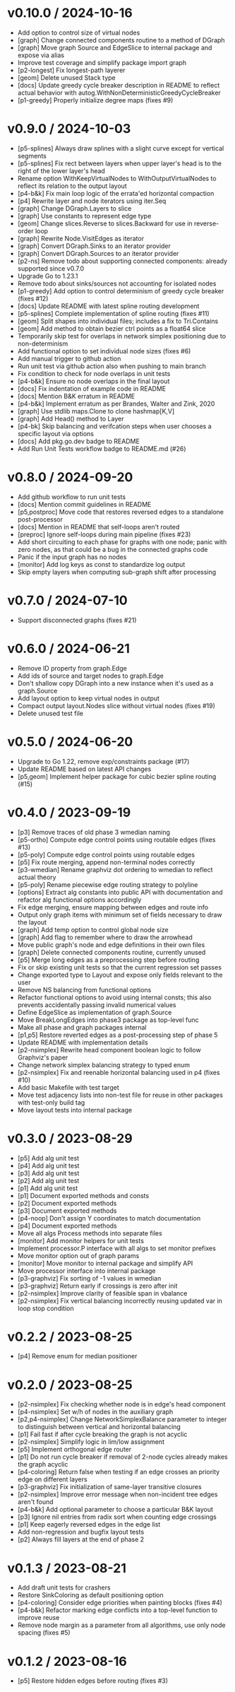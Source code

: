 
v0.10.0 / 2024-10-16
==================

  * Add option to control size of virtual nodes
  * [graph] Change connected components routine to a method of DGraph
  * [graph] Move graph Source and EdgeSlice to internal package and expose via alias
  * Improve test coverage and simplify package import graph
  * [p2-longest] Fix longest-path layerer
  * [geom] Delete unused Stack type
  * [docs] Update greedy cycle breaker description in README to reflect actual behavior with autog.WithNonDeterministicGreedyCycleBreaker
  * [p1-greedy] Properly initialize degree maps (fixes #9)

v0.9.0 / 2024-10-03
==================

  * [p5-splines] Always draw splines with a slight curve except for vertical segments
  * [p5-splines] Fix rect between layers when upper layer's head is to the right of the lower layer's head
  * Rename option WithKeepVirtualNodes to WithOutputVirtualNodes to reflect its relation to the output layout
  * [p4-b&k] Fix main loop logic of the errata'ed horizontal compaction
  * [p4] Rewrite layer and node iterators using iter.Seq
  * [graph] Change DGraph.Layers to slice
  * [graph] Use constants to represent edge type
  * [geom] Change slices.Reverse to slices.Backward for use in reverse-order loop
  * [graph] Rewrite Node.VisitEdges as iterator
  * [graph] Convert DGraph.Sinks to an iterator provider
  * [graph] Convert DGraph.Sources to an iterator provider
  * [p2-ns] Remove todo about supporting connected components: already supported since v0.7.0
  * Upgrade Go to 1.23.1
  * Remove todo about sinks/sources not accounting for isolated nodes
  * [p1-greedy] Add option to control determinism of greedy cycle breaker (fixes #12)
  * [docs] Update README with latest spline routing development
  * [p5-splines] Complete implementation of spline routing (fixes #11)
  * [geom] Split shapes into individual files; includes a fix to Tri.Contains
  * [geom] Add method to obtain bezier ctrl points as a float64 slice
  * Temporarily skip test for overlaps in network simplex positioning due to non-determinism
  * Add functional option to set individual node sizes (fixes #6)
  * Add manual trigger to github action
  * Run unit test via github action also when pushing to main branch
  * Fix condition to check for node overlaps in unit tests
  * [p4-b&k] Ensure no node overlaps in the final layout
  * [docs] Fix indentation of example code in README
  * [docs] Mention B&K erratum in README
  * [p4-b&k] Implement erratum as per Brandes, Walter and Zink, 2020
  * [graph] Use stdlib maps.Clone to clone hashmap[K,V]
  * [graph] Add Head() method to Layer
  * [p4-bk] Skip balancing and verifcation steps when user chooses a specific layout via options
  * [docs] Add pkg.go.dev badge to README
  * Add Run Unit Tests workflow badge to README.md (#26)

v0.8.0 / 2024-09-20
==================

  * Add github workflow to run unit tests
  * [docs] Mention commit guidelines in README
  * [p5,postproc] Move code that restores reversed edges to a standalone post-processor
  * [docs] Mention in README that self-loops aren't routed
  * [preproc] Ignore self-loops during main pipeline (fixes #23)
  * Add short circuiting to each phase for graphs with one node; panic with zero nodes, as that could be a bug in the connected graphs code
  * Panic if the input graph has no nodes
  * [monitor] Add log keys as const to standardize log output
  * Skip empty layers when computing sub-graph shift after processing

v0.7.0 / 2024-07-10
==================

  * Support disconnected graphs (fixes #21)

v0.6.0 / 2024-06-21
==================

  * Remove ID property from graph.Edge
  * Add ids of source and target nodes to graph.Edge
  * Don't shallow copy DGraph into a new instance when it's used as a graph.Source
  * Add layout option to keep virtual nodes in output
  * Compact output layout.Nodes slice without virtual nodes (fixes #19)
  * Delete unused test file

v0.5.0 / 2024-06-20
==================

  * Upgrade to Go 1.22, remove exp/constraints package (#17)
  * Update README based on latest API changes
  * [p5,geom] Implement helper package for cubic bezier spline routing (#15)

v0.4.0 / 2023-09-19
==================

  * [p3] Remove traces of old phase 3 wmedian naming
  * [p5-ortho] Compute edge control points using routable edges (fixes #13)
  * [p5-poly] Compute edge control points using routable edges
  * [p5] Fix route merging, append non-terminal nodes correctly
  * [p3-wmedian] Rename graphviz dot ordering to wmedian to reflect actual theory
  * [p5-poly] Rename piecewise edge routing strategy to polyline
  * [options] Extract alg constants into public API with documentation and refactor alg functional options accordingly
  * Fix edge merging, ensure mapping between edges and route info
  * Output only graph items with minimum set of fields necessary to draw the layout
  * [graph] Add temp option to control global node size
  * [graph] Add flag to remember where to draw the arrowhead
  * Move public graph's node and edge definitions in their own files
  * [graph] Delete connected components routine, currently unused
  * [p5] Merge long edges as a preprocessing step before routing
  * Fix or skip existing unit tests so that the current regression set passes
  * Change exported type to Layout and expose only fields relevant to the user
  * Remove NS balancing from functional options
  * Refactor functional options to avoid using internal consts; this also prevents accidentally passing invalid numerical values
  * Define EdgeSlice as implementation of graph.Source
  * Move BreakLongEdges into phase3 package as top-level func
  * Make all phase and graph packages internal
  * [p1,p5] Restore reverted edges as a post-processing step of phase 5
  * Update README with implementation details
  * [p2-nsimplex] Rewrite head component boolean logic to follow Graphviz's paper
  * Change network simplex balancing strategy to typed enum
  * [p2-nsimplex] Fix and reenable horizontal balancing used in p4 (fixes #10)
  * Add basic Makefile with test target
  * Move test adjacency lists into non-test file for reuse in other packages with test-only build tag
  * Move layout tests into internal package

v0.3.0 / 2023-08-29
==================

  * [p5] Add alg unit test
  * [p4] Add alg unit test
  * [p3] Add alg unit test
  * [p2] Add alg unit test
  * [p1] Add alg unit test
  * [p1] Document exported methods and consts
  * [p2] Document exported methods
  * [p3] Document exported methods
  * [p4-noop] Don't assign Y coordinates to match documentation
  * [p4] Document exported methods
  * Move all algs Process methods into separate files
  * [monitor] Add monitor helpers for unit tests
  * Implement processor.P interface with all algs to set monitor prefixes
  * Move monitor option out of graph params
  * [monitor] Move monitor to internal package and simplify API
  * Move processor interface into internal package
  * [p3-graphviz] Fix sorting of -1 values in wmedian
  * [p3-graphviz] Return early if crossings is zero after init
  * [p2-nsimplex] Improve clarity of feasible span in vbalance
  * [p2-nsimplex] Fix vertical balancing incorrectly reusing updated var in loop stop condition

v0.2.2 / 2023-08-25
==================

  * [p4] Remove enum for median positioner

v0.2.0 / 2023-08-25
==================

  * [p2-nsimplex] Fix checking whether node is in edge's head component
  * [p4-nsimplex] Set w/h of nodes in the auxiliary graph
  * [p2,p4-nsimplex] Change NetworkSimplexBalance parameter to integer to distinguish between vertical and horizontal balancing
  * [p1] Fail fast if after cycle breaking the graph is not acyclic
  * [p2-nsimplex] Simplify logic in lim/low assignment
  * [p5] Implement orthogonal edge router
  * [p1] Do not run cycle breaker if removal of 2-node cycles already makes the graph acyclic
  * [p4-coloring] Return false when testing if an edge crosses an priority edge on different layers
  * [p3-graphviz] Fix initialization of same-layer transitive closures
  * [p2-nsimplex] Improve error message when non-incident tree edges aren't found
  * [p4-b&k] Add optional parameter to choose a particular B&K layout
  * [p3] Ignore nil entries from radix sort when counting edge crossings
  * [p1] Keep eagerly reversed edges in the edge list
  * Add non-regression and bugfix layout tests
  * [p2] Always fill layers at the end of phase 2

v0.1.3 / 2023-08-21
==================

  * Add draft unit tests for crashers
  * Restore SinkColoring as default positioning option
  * [p4-coloring] Consider edge priorities when painting blocks (fixes #4)
  * [p4-b&k] Refactor marking edge conflicts into a top-level function to improve reuse
  * Remove node margin as a parameter from all algorithms, use only node spacing (fixes #5)

v0.1.2 / 2023-08-16
==================

  * [p5] Restore hidden edges before routing (fixes #3)
